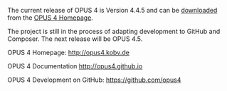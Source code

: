 The current release of OPUS 4 is Version 4.4.5 and can be
[downloaded](https://www.kobv.de/entwicklung/software/opus-4/download/)
from the [OPUS 4 Homepage](https://opus4.kobv.de).

The project is still in the process of adapting development to GitHub and Composer.
The next release will be OPUS 4.5.

OPUS 4 Homepage:
http://opus4.kobv.de

OPUS 4 Documentation
http://opus4.github.io

OPUS 4 Development on GitHub:
https://github.com/opus4

